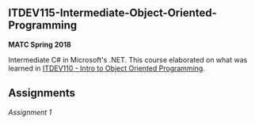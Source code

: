 ITDEV115-Intermediate-Object-Oriented-Programming
------
**MATC Spring 2018**

Intermediate C# in Microsoft's .NET.  This course elaborated on what was learned in [ITDEV110 - Intro to Object Oriented Programming](https://github.com/sudoSanto/ITDEV110-Intro-to-Object-Oriented-Programming "ITDEV110 GitHub Repository").

Assignments
------
*Assignment 1*

<br/>
<br/>
<br/>
<br/>
<br/>
